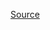 [Source](https://www.facebook.com/notes/chau-thi-huyen-nguyen/ký-sinh-trùng-mùi-của-chúa/10157342197012378/?fbclid=IwAR00FJieXRZ5cB2JN9aNR3NFdKLXvgl5OB5S88sL5pIZuQbFI76KEdi6pXw "Permalink to Ký sinh trùng - Mùi của Chúa")
